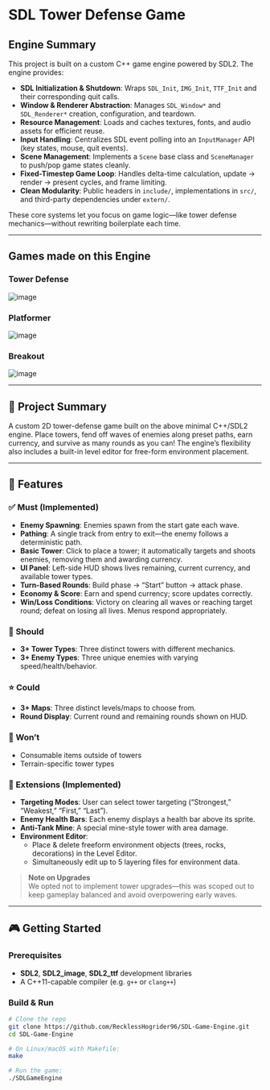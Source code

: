 # SDL Tower Defense Game

## Engine Summary
This project is built on a custom C++ game engine powered by SDL2. The engine provides:
- **SDL Initialization & Shutdown**: Wraps `SDL_Init`, `IMG_Init`, `TTF_Init` and their corresponding quit calls.  
- **Window & Renderer Abstraction**: Manages `SDL_Window*` and `SDL_Renderer*` creation, configuration, and teardown.  
- **Resource Management**: Loads and caches textures, fonts, and audio assets for efficient reuse.  
- **Input Handling**: Centralizes SDL event polling into an `InputManager` API (key states, mouse, quit events).  
- **Scene Management**: Implements a `Scene` base class and `SceneManager` to push/pop game states cleanly.  
- **Fixed-Timestep Game Loop**: Handles delta-time calculation, update → render → present cycles, and frame limiting.  
- **Clean Modularity**: Public headers in `include/`, implementations in `src/`, and third-party dependencies under `extern/`.

These core systems let you focus on game logic—like tower defense mechanics—without rewriting boilerplate each time.

---

## Games made on this Engine

### Tower Defense
![image](https://github.com/user-attachments/assets/fe61a130-5561-4482-a10a-1425b8c03c32)

### Platformer
![image](https://github.com/user-attachments/assets/4cd8ebd0-7f22-442f-8390-d2ec0590b5e3)

### Breakout
![image](https://github.com/user-attachments/assets/803486d3-dd40-409c-a6bb-1a402ff02545)

---

## 🚀 Project Summary
A custom 2D tower-defense game built on the above minimal C++/SDL2 engine. Place towers, fend off waves of enemies along preset paths, earn currency, and survive as many rounds as you can! The engine’s flexibility also includes a built-in level editor for free-form environment placement.

---

## 🚀 Features

### ✅ Must (Implemented)
- **Enemy Spawning**: Enemies spawn from the start gate each wave.  
- **Pathing**: A single track from entry to exit—the enemy follows a deterministic path.  
- **Basic Tower**: Click to place a tower; it automatically targets and shoots enemies, removing them and awarding currency.  
- **UI Panel**: Left-side HUD shows lives remaining, current currency, and available tower types.  
- **Turn-Based Rounds**: Build phase → “Start” button → attack phase.  
- **Economy & Score**: Earn and spend currency; score updates correctly.  
- **Win/Loss Conditions**: Victory on clearing all waves or reaching target round; defeat on losing all lives. Menus respond appropriately.

### 🚧 Should
- **3+ Tower Types**: Three distinct towers with different mechanics.  
- **3+ Enemy Types**: Three unique enemies with varying speed/health/behavior.

### ⭐ Could
- **3+ Maps**: Three distinct levels/maps to choose from.  
- **Round Display**: Current round and remaining rounds shown on HUD.

### 🚫 Won’t
- Consumable items outside of towers  
- Terrain-specific tower types  

### 🔧 Extensions (Implemented)
- **Targeting Modes**: User can select tower targeting (“Strongest,” “Weakest,” “First,” “Last”).  
- **Enemy Health Bars**: Each enemy displays a health bar above its sprite.  
- **Anti-Tank Mine**: A special mine-style tower with area damage.  
- **Environment Editor**:  
  - Place & delete freeform environment objects (trees, rocks, decorations) in the Level Editor.  
  - Simultaneously edit up to 5 layering files for environment data.

> **Note on Upgrades**  
> We opted not to implement tower upgrades—this was scoped out to keep gameplay balanced and avoid overpowering early waves.

---

## 🎮 Getting Started

### Prerequisites
- **SDL2**, **SDL2_image**, **SDL2_ttf** development libraries  
- A C++11-capable compiler (e.g. `g++` or `clang++`)  

### Build & Run
```bash
# Clone the repo
git clone https://github.com/RecklessHogrider96/SDL-Game-Engine.git
cd SDL-Game-Engine

# On Linux/macOS with Makefile:
make

# Run the game:
./SDLGameEngine
